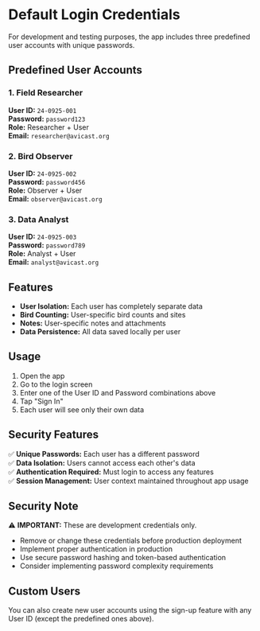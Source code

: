 # Default Login Credentials

For development and testing purposes, the app includes three predefined user accounts with unique passwords.

## Predefined User Accounts

### 1. Field Researcher
**User ID:** `24-0925-001`  
**Password:** `password123`  
**Role:** Researcher + User  
**Email:** `researcher@avicast.org`

### 2. Bird Observer  
**User ID:** `24-0925-002`  
**Password:** `password456`  
**Role:** Observer + User  
**Email:** `observer@avicast.org`

### 3. Data Analyst
**User ID:** `24-0925-003`  
**Password:** `password789`  
**Role:** Analyst + User  
**Email:** `analyst@avicast.org`

## Features

- **User Isolation:** Each user has completely separate data
- **Bird Counting:** User-specific bird counts and sites
- **Notes:** User-specific notes and attachments
- **Data Persistence:** All data saved locally per user

## Usage

1. Open the app
2. Go to the login screen
3. Enter one of the User ID and Password combinations above
4. Tap "Sign In"
5. Each user will see only their own data

## Security Features

✅ **Unique Passwords:** Each user has a different password  
✅ **Data Isolation:** Users cannot access each other's data  
✅ **Authentication Required:** Must login to access any features  
✅ **Session Management:** User context maintained throughout app usage  

## Security Note

⚠️ **IMPORTANT:** These are development credentials only.  
- Remove or change these credentials before production deployment
- Implement proper authentication in production
- Use secure password hashing and token-based authentication
- Consider implementing password complexity requirements

## Custom Users

You can also create new user accounts using the sign-up feature with any User ID (except the predefined ones above). 